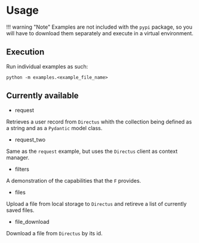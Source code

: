 # Usage

!!! warning "Note"
    Examples are not included with the `pypi` package, so you will have to download them separately and execute in a virtual environment.

## Execution

Run individual examples as such:

```shell
python -m examples.<example_file_name>
```

## Currently available

- request

Retrieves a user record from `Directus` whith the collection being defined as a string and as a `Pydantic` model class.

- request_two

Same as the `request` example, but uses the `Directus` client as context manager.

- filters

A demonstration of the capabilities that the `F` provides.

- files

Upload a file from local storage to `Directus` and retireve a list of currently saved files.

- file_download

Download a file from `Directus` by its id.
